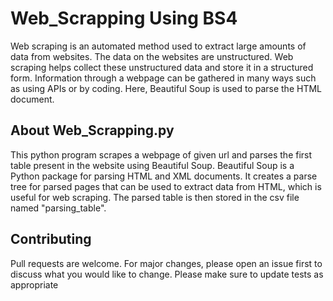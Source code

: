 # Web_Scrapping Using BS4
Web scraping is an automated method used to extract large amounts of data from websites. The data on the websites are unstructured. Web scraping helps collect these unstructured data and store it in a structured form.
Information through a webpage can be gathered in many ways such as using APIs or by coding.
Here, Beautiful Soup is used to parse the HTML document.

## About Web_Scrapping.py
This python program scrapes a webpage of given url and parses the first table present in the website using Beautiful Soup.
Beautiful Soup is a Python package for parsing HTML and XML documents. It creates a parse tree for parsed pages that can be used to extract data from HTML, which is useful for web scraping. 
The parsed table is then stored in the csv file named "parsing_table".


## Contributing
Pull requests are welcome. For major changes, please open an issue first to discuss what you would like to change. Please make sure to update tests as appropriate

